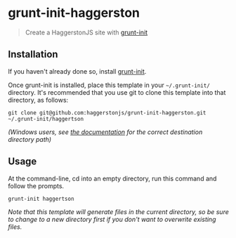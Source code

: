 # grunt-init-haggerston

> Create a HaggerstonJS site with [grunt-init][]

[grunt-init]: http://gruntjs.com/project-scaffolding

## Installation
If you haven't already done so, install [grunt-init][].

Once grunt-init is installed, place this template in your `~/.grunt-init/` directory. It's recommended that you use git to clone this template into that directory, as follows:

```
git clone git@github.com:haggerstonjs/grunt-init-haggerston.git ~/.grunt-init/haggertson
```

_(Windows users, see [the documentation][grunt-init] for the correct destination directory path)_

## Usage

At the command-line, cd into an empty directory, run this command and follow the prompts.

```
grunt-init haggertson
```

_Note that this template will generate files in the current directory, so be sure to change to a new directory first if you don't want to overwrite existing files._

